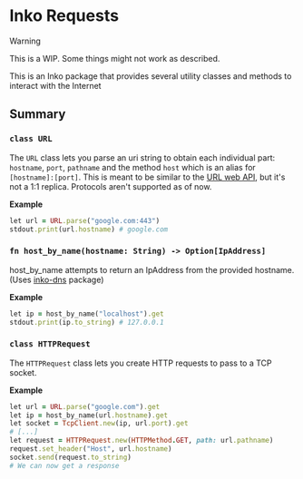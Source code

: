 # Inko Requests
> [!WARNING]  
> This is a WIP. Some things might not work as described.

This is an Inko package that provides several utility classes and methods to interact with the Internet

## Summary
### `class URL`
The `URL` class lets you parse an uri string to obtain each individual part: `hostname`, `port`, `pathname` and the method `host` which is an alias for `[hostname]:[port]`. This is meant to be similar to the [URL web API](https://developer.mozilla.org/en-US/docs/Web/API/URL), but it's not a 1:1 replica.
Protocols aren't supported as of now.

**Example**
```rb
let url = URL.parse("google.com:443")
stdout.print(url.hostname) # google.com
```

### `fn host_by_name(hostname: String) -> Option[IpAddress]`
host_by_name attempts to return an IpAddress from the provided hostname. (Uses [inko-dns](https://github.com/fres621/inko-dns) package)

**Example**
```rb
let ip = host_by_name("localhost").get
stdout.print(ip.to_string) # 127.0.0.1
```

### `class HTTPRequest`
The `HTTPRequest` class lets you create HTTP requests to pass to a TCP socket.

**Example**
```rb
let url = URL.parse("google.com").get
let ip = host_by_name(url.hostname).get
let socket = TcpClient.new(ip, url.port).get
# [...]
let request = HTTPRequest.new(HTTPMethod.GET, path: url.pathname)
request.set_header("Host", url.hostname)
socket.send(request.to_string)
# We can now get a response
```
